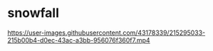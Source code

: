 # snowfall

https://user-images.githubusercontent.com/43178339/215295033-215b00b4-d0ec-43ac-a3bb-956076f360f7.mp4

